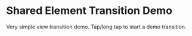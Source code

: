 # Shared Element Transition Demo
Very simple view transition demo. Tap/long tap to start a demo transition.
